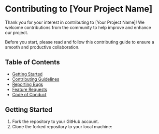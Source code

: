 # Contributing to [Your Project Name]

Thank you for your interest in contributing to [Your Project Name]! We welcome contributions from the community to help improve and enhance our project.

Before you start, please read and follow this contributing guide to ensure a smooth and productive collaboration.

## Table of Contents
- [Getting Started](#getting-started)
- [Contributing Guidelines](#contributing-guidelines)
- [Reporting Bugs](#reporting-bugs)
- [Feature Requests](#feature-requests)
- [Code of Conduct](#code-of-conduct)

## Getting Started
1. Fork the repository to your GitHub account.
2. Clone the forked repository to your local machine:

